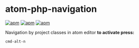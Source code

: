 # atom-php-navigation
[![apm](https://img.shields.io/apm/v/atom-php-navigation.svg)]()
[![apm](https://img.shields.io/apm/dm/atom-php-navigation.svg)]()
[![apm](https://img.shields.io/apm/l/atom-php-navigation.svg)]()


Navigation by project classes in atom editor
**to activate press:**
```
cmd-alt-n
```
